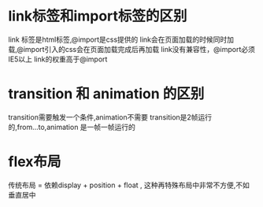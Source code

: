 
# link标签和import标签的区别
link 标签是html标签,@import是css提供的
link会在页面加载的时候同时加载,@import引入的css会在页面加载完成后再加载
link没有兼容性，@import必须IE5以上
link的权重高于@import

# transition 和 animation 的区别
transition需要触发一个条件,animation不需要
transition是2帧运行的,from...to,animation 是一帧一帧运行的

# flex布局
传统布局 = 依赖display + position + float , 这种再特殊布局中非常不方便,不如垂直居中